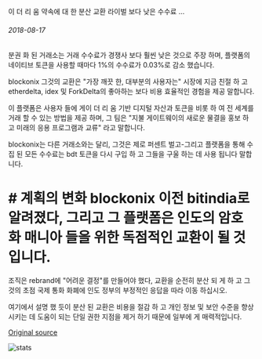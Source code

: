 이 더 리 움 약속에 대 한 분산 교환 라이벌 보다 낮은 수수료 ...

###### 2018-08-17

분권 화 된 거래소는 거래 수수료가 경쟁사 보다 훨씬 낮은 것으로 주장 하며, 플랫폼의 네이티브 토큰을 사용할 때마다 1%의 수수료가 0.03%로 감소 했습니다.

blockonix 그것의 교환은 "가장 깨끗 한, 대부분의 사용자는" 시장에 지금 친절 하 고 etherdelta, idex 및 ForkDelta의 좋아하는 보다 비용 효율적인 경험을 제공 말합니다.

이 플랫폼은 사용자 들에 게이 더 리 움 기반 디지털 자산과 토큰을 비롯 하 여 전 세계를 거래 할 수 있는 방법을 제공 하며, 그 팀은 "지불 게이트웨이의 새로운 물결을 홍보 하 고 미래의 응용 프로그램과 교류" 라고 말합니다.

blockonix는 다른 거래소와는 달리, 그것은 제로 퍼센트 벌고-그리고 플랫폼을 통해 수집 된 모든 수수료는 bdt 토큰을 다시 구입 하 고 그들을 구울 하는 데 사용 됩니다 말합니다.

# # 계획의 변화 blockonix 이전 bitindia로 알려졌다, 그리고 그 플랫폼은 인도의 암호화 매니아 들을 위한 독점적인 교환이 될 것입니다.

조직은 rebrand에 "어려운 결정"를 만들어야 했다, 교환을 순전히 분산 되 게 하 고 그것의 초점 국제 통화 화폐에 인도 정부의 부정적인 응답을 따라 이동 하십시오.

여기에서 설명 했 듯이 분산 된 교환은 비용을 절감 하 고 개인 정보 및 보안 수준을 향상 시키는 데 도움이 되는 단일 권한 지점을 제거 하기 때문에 일부에 게 매력적입니다.

[Original source](https://cointelegraph.com/news/decentralized-exchange-for-ethereum-promises-lower-fees-than-rivals)

![stats](https://c.statcounter.com/11760860/0/a89fa40b/1/ "stats")